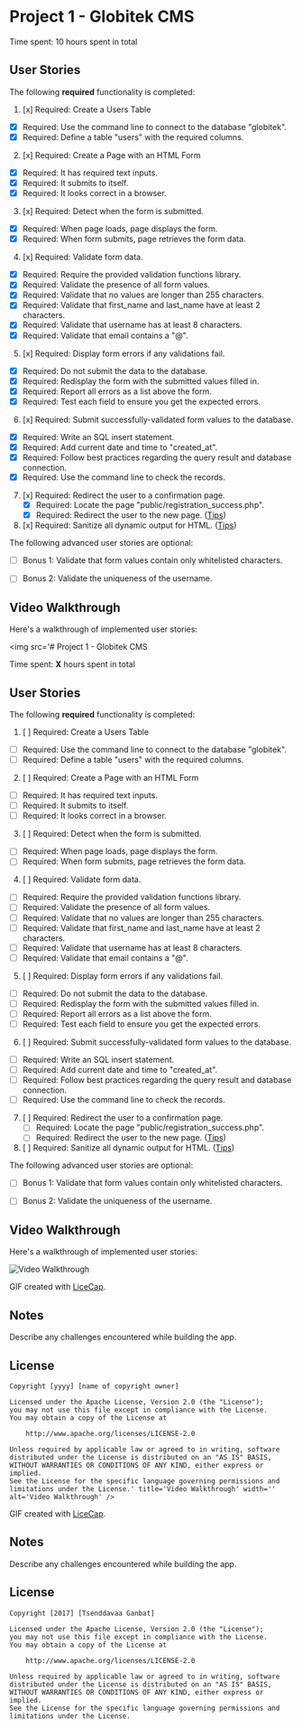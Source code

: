 # Project 1 - Globitek CMS

Time spent: 10 hours spent in total

## User Stories

The following **required** functionality is completed:

1. [x]  Required: Create a Users Table
  * [x]  Required: Use the command line to connect to the database "globitek".
  * [x]  Required: Define a table "users" with the required columns.

2. [x]  Required: Create a Page with an HTML Form
  * [x]  Required: It has required text inputs.
  * [x]  Required: It submits to itself.
  * [x]  Required: It looks correct in a browser.
  
3. [x]  Required: Detect when the form is submitted.
  * [x]  Required: When page loads, page displays the form.
  * [x]  Required: When form submits, page retrieves the form data.

4. [x]  Required: Validate form data.
  * [x]  Required: Require the provided validation functions library.
  * [x]  Required: Validate the presence of all form values.
  * [x]  Required: Validate that no values are longer than 255 characters.
  * [x]  Required: Validate that first\_name and last\_name have at least 2 characters.
  * [x]  Required: Validate that username has at least 8 characters.
  * [x]  Required: Validate that email contains a "@".

5. [x]  Required: Display form errors if any validations fail.
  * [x]  Required: Do not submit the data to the database.
  * [x]  Required: Redisplay the form with the submitted values filled in.
  * [x]  Required: Report all errors as a list above the form.
  * [x]  Required: Test each field to ensure you get the expected errors.

6. [x]  Required: Submit successfully-validated form values to the database.
  * [x]  Required: Write an SQL insert statement.
  * [x]  Required: Add current date and time to "created\_at".
  * [x]  Required: Follow best practices regarding the query result and database connection.
  * [x]  Required: Use the command line to check the records.

7. [x]  Required: Redirect the user to a confirmation page.
    * [x]  Required: Locate the page "public/registration\_success.php".
    * [x]  Required: Redirect the user to the new page. ([Tips](#!hints))

8. [x]  Required: Sanitize all dynamic output for HTML. ([Tips](#!hints))


The following advanced user stories are optional:

* [ ]  Bonus 1: Validate that form values contain only whitelisted characters.

* [ ]  Bonus 2: Validate the uniqueness of the username.


## Video Walkthrough

Here's a walkthrough of implemented user stories:

<img src='# Project 1 - Globitek CMS

Time spent: **X** hours spent in total

## User Stories

The following **required** functionality is completed:

1. [ ]  Required: Create a Users Table
  * [ ]  Required: Use the command line to connect to the database "globitek".
  * [ ]  Required: Define a table "users" with the required columns.

2. [ ]  Required: Create a Page with an HTML Form
  * [ ]  Required: It has required text inputs.
  * [ ]  Required: It submits to itself.
  * [ ]  Required: It looks correct in a browser.
  
3. [ ]  Required: Detect when the form is submitted.
  * [ ]  Required: When page loads, page displays the form.
  * [ ]  Required: When form submits, page retrieves the form data.

4. [ ]  Required: Validate form data.
  * [ ]  Required: Require the provided validation functions library.
  * [ ]  Required: Validate the presence of all form values.
  * [ ]  Required: Validate that no values are longer than 255 characters.
  * [ ]  Required: Validate that first\_name and last\_name have at least 2 characters.
  * [ ]  Required: Validate that username has at least 8 characters.
  * [ ]  Required: Validate that email contains a "@".

5. [ ]  Required: Display form errors if any validations fail.
  * [ ]  Required: Do not submit the data to the database.
  * [ ]  Required: Redisplay the form with the submitted values filled in.
  * [ ]  Required: Report all errors as a list above the form.
  * [ ]  Required: Test each field to ensure you get the expected errors.

6. [ ]  Required: Submit successfully-validated form values to the database.
  * [ ]  Required: Write an SQL insert statement.
  * [ ]  Required: Add current date and time to "created\_at".
  * [ ]  Required: Follow best practices regarding the query result and database connection.
  * [ ]  Required: Use the command line to check the records.

7. [ ]  Required: Redirect the user to a confirmation page.
    * [ ]  Required: Locate the page "public/registration\_success.php".
    * [ ]  Required: Redirect the user to the new page. ([Tips](#!hints))

8. [ ]  Required: Sanitize all dynamic output for HTML. ([Tips](#!hints))


The following advanced user stories are optional:

* [ ]  Bonus 1: Validate that form values contain only whitelisted characters.

* [ ]  Bonus 2: Validate the uniqueness of the username.


## Video Walkthrough

Here's a walkthrough of implemented user stories:

<img src='http://imgur.com/a/5w0V5' title='Video Walkthrough' width='' alt='Video Walkthrough' />

GIF created with [LiceCap](http://www.cockos.com/licecap/).

## Notes

Describe any challenges encountered while building the app.

## License

    Copyright [yyyy] [name of copyright owner]

    Licensed under the Apache License, Version 2.0 (the "License");
    you may not use this file except in compliance with the License.
    You may obtain a copy of the License at

        http://www.apache.org/licenses/LICENSE-2.0

    Unless required by applicable law or agreed to in writing, software
    distributed under the License is distributed on an "AS IS" BASIS,
    WITHOUT WARRANTIES OR CONDITIONS OF ANY KIND, either express or implied.
    See the License for the specific language governing permissions and
    limitations under the License.' title='Video Walkthrough' width='' alt='Video Walkthrough' />

GIF created with [LiceCap](http://www.cockos.com/licecap/).

## Notes

Describe any challenges encountered while building the app.

## License

    Copyright [2017] [Tsenddavaa Ganbat]

    Licensed under the Apache License, Version 2.0 (the "License");
    you may not use this file except in compliance with the License.
    You may obtain a copy of the License at

        http://www.apache.org/licenses/LICENSE-2.0

    Unless required by applicable law or agreed to in writing, software
    distributed under the License is distributed on an "AS IS" BASIS,
    WITHOUT WARRANTIES OR CONDITIONS OF ANY KIND, either express or implied.
    See the License for the specific language governing permissions and
    limitations under the License.
